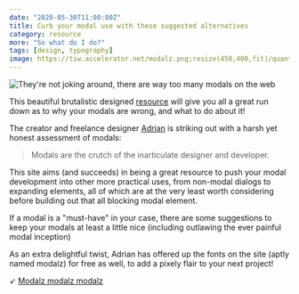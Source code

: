 ```yaml
---
date: "2020-05-30T11:00:00Z"
title: Curb your modal use with these suggested alternatives
category: resource
more: "So what do I do?"
tags: [design, typography]
image: https://tiw.accelerator.net/modalz.png;resize(450,400,fit)/quantize(20)/quality(20).png
---
```


![They're not joking around, there are way too many modals on the web](<https://tiw.accelerator.net/modalz.png;resize(450,400,fit)/quantize(20)/quality(20).png>)

This beautiful brutalistic designed [resource](https://modalzmodalzmodalz.com/) will give you all a great run down as to why your modals are wrong, and what to do about it!

<!--more-->

The creator and freelance designer [Adrian](https://twitter.com/adrianegger) is striking out with a harsh yet honest assessment of modals:

> Modals are the crutch of the inarticulate designer and developer.

This site aims (and succeeds) in being a great resource to push your modal development into other more practical uses, from non-modal dialogs to expanding elements, all of which are at the very least worth considering before building out that all blocking modal element.

If a modal is a "must-have" in your case, there are some suggestions to keep your modals at least a little nice (including outlawing the ever painful modal inception)

As an extra delightful twist, Adrian has offered up the fonts on the site (aptly named modalz) for free as well, to add a pixely flair to your next project!

➶ [Modalz modalz modalz](https://modalzmodalzmodalz.com/)
